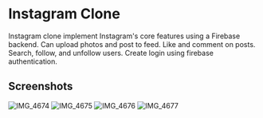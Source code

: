 # Instagram Clone

Instagram clone implement Instagram's core features using a Firebase backend. Can upload photos and post to feed. Like and comment on posts. Search, follow, and unfollow users. Create login using firebase authentication.

## Screenshots

![IMG_4674](https://user-images.githubusercontent.com/8582060/124386065-0dd5f000-dc9e-11eb-90c9-ea1e40f392b1.PNG)
![IMG_4675](https://user-images.githubusercontent.com/8582060/124386068-11697700-dc9e-11eb-8649-232006dc5bc7.PNG)
![IMG_4676](https://user-images.githubusercontent.com/8582060/124386069-12020d80-dc9e-11eb-9fa3-49cd894350d5.PNG)
![IMG_4677](https://user-images.githubusercontent.com/8582060/124386070-14646780-dc9e-11eb-986a-34d36b8c8fa9.PNG)

